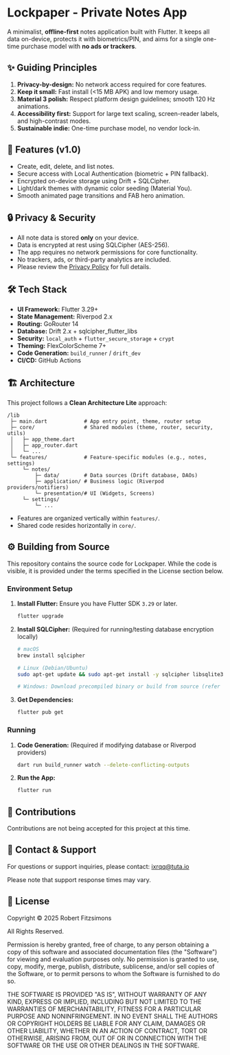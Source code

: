 # Lockpaper - Private Notes App

A minimalist, **offline-first** notes application built with Flutter. It keeps all data on-device, protects it with biometrics/PIN, and aims for a single one-time purchase model with **no ads or trackers**.

## ✨ Guiding Principles

1.  **Privacy-by-design:** No network access required for core features.
2.  **Keep it small:** Fast install (<15 MB APK) and low memory usage.
3.  **Material 3 polish:** Respect platform design guidelines; smooth 120 Hz animations.
4.  **Accessibility first:** Support for large text scaling, screen-reader labels, and high-contrast modes.
5.  **Sustainable indie:** One-time purchase model, no vendor lock-in.

## 🚀 Features (v1.0)

*   Create, edit, delete, and list notes.
*   Secure access with Local Authentication (biometric + PIN fallback).
*   Encrypted on-device storage using Drift + SQLCipher.
*   Light/dark themes with dynamic color seeding (Material You).
*   Smooth animated page transitions and FAB hero animation.

## 🔒 Privacy & Security

*   All note data is stored **only** on your device.
*   Data is encrypted at rest using SQLCipher (AES-256).
*   The app requires no network permissions for core functionality.
*   No trackers, ads, or third-party analytics are included.
*   Please review the [Privacy Policy](https://robertf670.github.io/lockpaper/privacy_policy.md) for full details.

## 🛠️ Tech Stack

*   **UI Framework:** Flutter 3.29+
*   **State Management:** Riverpod 2.x
*   **Routing:** GoRouter 14
*   **Database:** Drift 2.x + sqlcipher_flutter_libs
*   **Security:** `local_auth` + `flutter_secure_storage` + `crypt`
*   **Theming:** FlexColorScheme 7+
*   **Code Generation:** `build_runner` / `drift_dev`
*   **CI/CD:** GitHub Actions

## 🏗️ Architecture

This project follows a **Clean Architecture Lite** approach:

```text
/lib
 ├─ main.dart            # App entry point, theme, router setup
 ├─ core/                # Shared modules (theme, router, security, utils)
 │   ├─ app_theme.dart
 │   ├─ app_router.dart
 │   └─ ...
 └─ features/            # Feature-specific modules (e.g., notes, settings)
     └─ notes/
         ├─ data/        # Data sources (Drift database, DAOs)
         ├─ application/ # Business logic (Riverpod providers/notifiers)
         └─ presentation/# UI (Widgets, Screens)
     └─ settings/
         └─ ...
```

*   Features are organized vertically within `features/`.
*   Shared code resides horizontally in `core/`.

## ⚙️ Building from Source

This repository contains the source code for Lockpaper. While the code is visible, it is provided under the terms specified in the License section below.

### Environment Setup

1.  **Install Flutter:** Ensure you have Flutter SDK `3.29` or later.
    ```bash
    flutter upgrade
    ```
2.  **Install SQLCipher:** (Required for running/testing database encryption locally)
    ```bash
    # macOS
    brew install sqlcipher

    # Linux (Debian/Ubuntu)
    sudo apt-get update && sudo apt-get install -y sqlcipher libsqlite3-dev 

    # Windows: Download precompiled binary or build from source (refer to SQLCipher docs)
    ```
3.  **Get Dependencies:**
    ```bash
    flutter pub get
    ```

### Running

1.  **Code Generation:** (Required if modifying database or Riverpod providers)
    ```bash
    dart run build_runner watch --delete-conflicting-outputs
    ```
2.  **Run the App:**
    ```bash
    flutter run
    ```

## 🤝 Contributions

Contributions are not being accepted for this project at this time.

## 📧 Contact & Support

For questions or support inquiries, please contact: ixrqq@tuta.io

Please note that support response times may vary.

## 📄 License

Copyright © 2025 Robert Fitzsimons

All Rights Reserved.

Permission is hereby granted, free of charge, to any person obtaining a copy
of this software and associated documentation files (the "Software") for viewing and
evaluation purposes only. No permission is granted to use, copy, modify, merge,
publish, distribute, sublicense, and/or sell copies of the Software, or to
permit persons to whom the Software is furnished to do so.

THE SOFTWARE IS PROVIDED "AS IS", WITHOUT WARRANTY OF ANY KIND, EXPRESS OR
IMPLIED, INCLUDING BUT NOT LIMITED TO THE WARRANTIES OF MERCHANTABILITY,
FITNESS FOR A PARTICULAR PURPOSE AND NONINFRINGEMENT. IN NO EVENT SHALL THE
AUTHORS OR COPYRIGHT HOLDERS BE LIABLE FOR ANY CLAIM, DAMAGES OR OTHER
LIABILITY, WHETHER IN AN ACTION OF CONTRACT, TORT OR OTHERWISE, ARISING FROM,
OUT OF OR IN CONNECTION WITH THE SOFTWARE OR THE USE OR OTHER DEALINGS IN THE
SOFTWARE.
